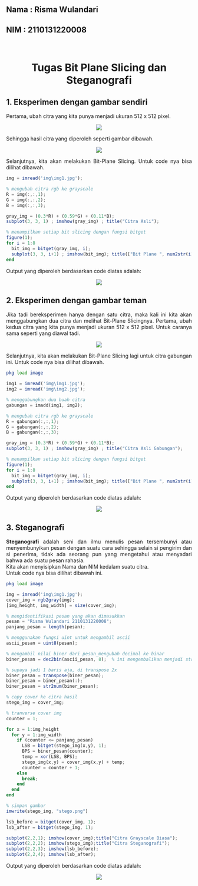## Nama : Risma Wulandari
## NIM : 2110131220008

<br><h1 align="center">Tugas Bit Plane Slicing dan Steganografi</h1>

## 1. Eksperimen dengan gambar sendiri
<p align="justify">Pertama, ubah citra yang kita punya menjadi ukuran 512 x 512 pixel.</p>
<p align="center"><img src="img/langkah1.PNG"></p>
<p align="justify">Sehingga hasil citra yang diperoleh seperti gambar dibawah.</p>
<p align="center"><img src="img/img1.jpg"></p>

<p align="justify">Selanjutnya, kita akan melakukan Bit-Plane Slicing. Untuk code nya bisa dilihat dibawah.</p>

```Octave
img = imread('img\img1.jpg');

% mengubah citra rgb ke grayscale
R = img(:,:,1);
G = img(:,:,2);
B = img(:,:,3);

gray_img = (0.3*R) + (0.59*G) + (0.11*B);
subplot(3, 3, 1) ; imshow(gray_img) ; title("Citra Asli");

% menampilkan setiap bit slicing dengan fungsi bitget
figure(1);
for i = 1:8
  bit_img = bitget(gray_img, i);
  subplot(3, 3, i+1) ; imshow(bit_img); title(["Bit Plane ", num2str(i)]);
end
```

<p align="justify">Output yang diperoleh berdasarkan code diatas adalah:</p>
<p align="center"><img src="img/bitplaneimg.PNG"></p>

## 2. Eksperimen dengan gambar teman
<p align="justify">Jika tadi bereksperimen hanya dengan satu citra, maka kali ini kita akan menggabungkan dua citra dan melihat Bit-Plane Slicingnya. Pertama, ubah kedua citra yang kita punya menjadi ukuran 512 x 512 pixel. Untuk caranya sama seperti yang diawal tadi.</p>
<p align="center"><img src="img/citraasligabungan.PNG"></p>
<p align="justify">Selanjutnya, kita akan melakukan Bit-Plane Slicing lagi untuk citra gabungan ini. Untuk code nya bisa dilihat dibawah.</p>

```Octave
pkg load image

img1 = imread('img\img1.jpg');
img2 = imread('img\img2.jpg');

% menggabungkan dua buah citra
gabungan = imadd(img1, img2);

% mengubah citra rgb ke grayscale
R = gabungan(:,:,1);
G = gabungan(:,:,2);
B = gabungan(:,:,3);

gray_img = (0.3*R) + (0.59*G) + (0.11*B);
subplot(3, 3, 1) ; imshow(gray_img) ; title("Citra Asli Gabungan");

% menampilkan setiap bit slicing dengan fungsi bitget
figure(1);
for i = 1:8
  bit_img = bitget(gray_img, i);
  subplot(3, 3, i+1) ; imshow(bit_img); title(["Bit Plane ", num2str(i)]);
end
```

<p align="justify">Output yang diperoleh berdasarkan code diatas adalah:</p>
<p align="center"><img src="img/bitplaneimggabungan.PNG"></p>

## 3. Steganografi
<p align="justify"><b>Steganografi</b> adalah seni dan ilmu menulis pesan tersembunyi atau menyembunyikan pesan dengan suatu cara sehingga selain si pengirim dan si penerima, tidak ada seorang pun yang mengetahui atau menyadari bahwa ada suatu pesan rahasia.<br>
Kita akan menyisipkan Nama dan NIM kedalam suatu citra.<br>
Untuk code nya bisa dilihat dibawah ini.</p>

```Octave
pkg load image

img = imread('img\img1.jpg');
cover_img = rgb2gray(img);
[img_height, img_width] = size(cover_img);

% mengidentifikasi pesan yang akan dimasukkan
pesan = "Risma Wulandari 2110131220008";
panjang_pesan = length(pesan);

% menggunakan fungsi uint untuk mengambil ascii
ascii_pesan = uint8(pesan);

% mengambil nilai biner dari pesan_mengubah decimal ke binar
biner_pesan = dec2bin(ascii_pesan, 8);  % ini mengembalikan menjadi string

% supaya jadi 1 baris aja, di transpose 2x
biner_pesan = transpose(biner_pesan);
biner_pesan = biner_pesan(:);
biner_pesan = str2num(biner_pesan);

% copy cover ke citra hasil
stego_img = cover_img;

% tranverse cover img
counter = 1;

for x = 1:img_height
  for y = 1:img_width
    if (counter <= panjang_pesan)
      LSB = bitget(stego_img(x,y), 1);
      BPS = biner_pesan(counter);
      temp = xor(LSB, BPS);
      stego_img(x,y) = cover_img(x,y) + temp;
      counter = counter + 1;
    else
      break;
    end
  end
end

% simpan gambar
imwrite(stego_img, "stego.png")

lsb_before = bitget(cover_img, 1);
lsb_after = bitget(stego_img, 1);

subplot(2,2,1); imshow(cover_img);title("Citra Grayscale Biasa");
subplot(2,2,2); imshow(stego_img);title("Citra Steganografi");
subplot(2,2,3); imshow(lsb_before);
subplot(2,2,4); imshow(lsb_after);
```

<p align="justify">Output yang diperoleh berdasarkan code diatas adalah:</p>
<p align="center"><img src="img/perbandingan.PNG"></p>